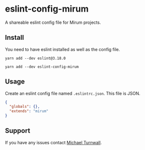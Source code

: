 # eslint-config-mirum

A shareable eslint config file for Mirum projects.

## Install

You need to have eslint installed as well as the config file.

`yarn add --dev eslint@3.18.0`

`yarn add --dev eslint-config-mirum`

## Usage

Create an eslint config file named `.eslintrc.json`. This file is JSON.

```json
{
  "globals": {},
  "extends": "mirum"
}
```

## Support

If you have any issues contact [Michael Turnwall](mailto:michael.turnwall@mirumagency.com).
